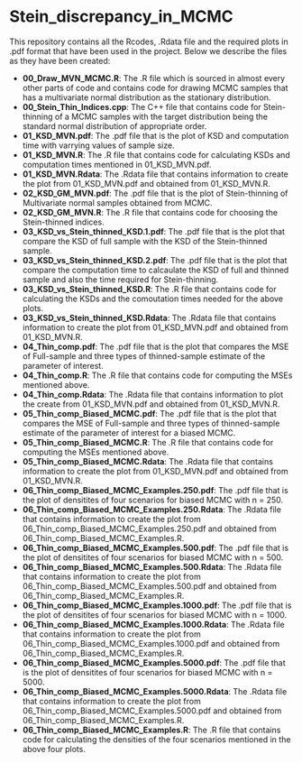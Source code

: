 # Stein_discrepancy_in_MCMC

This repository contains all the Rcodes, .Rdata file and the required plots in .pdf format that have been used in the project. Below we describe the files as they have been created:

* **00_Draw_MVN_MCMC.R**: The .R file which is sourced in almost every other parts of code and contains code for drawing MCMC samples that has a multivariate normal distribution as the stationary distribution.
* **00_Stein_Thin_Indices.cpp**: The C++ file that contains code for Stein-thinning of a MCMC samples with the target distribution being the standard normal distribution of appropriate order.
* **01_KSD_MVN.pdf**: The .pdf file that is the plot of KSD and computation time with varrying values of sample size.
* **01_KSD_MVN.R**: The .R file that contains code for calculating KSDs and computation times mentioned in 01_KSD_MVN.pdf.
* **01_KSD_MVN.Rdata**: The .Rdata file that contains information to create the plot from 01_KSD_MVN.pdf and obtained from 01_KSD_MVN.R.
* **02_KSD_GM_MVN.pdf**: The .pdf file that is the plot of Stein-thinning of Multivariate normal samples obtained from MCMC.
* **02_KSD_GM_MVN.R**: The .R file that contains code for choosing the Stein-thinned indices.
* **03_KSD_vs_Stein_thinned_KSD.1.pdf**: The .pdf file that is the plot that compare the KSD of full sample with the KSD of the Stein-thinned sample.
* **03_KSD_vs_Stein_thinned_KSD.2.pdf**: The .pdf file that is the plot that compare the computation time to calcaulate the KSD of full and thinned sample and also the time required for Stein-thinning. 
* **03_KSD_vs_Stein_thinned_KSD.R**: The .R file that contains code for calculating the KSDs and the comoutation times needed for the above plots.
* **03_KSD_vs_Stein_thinned_KSD.Rdata**: The .Rdata file that contains information to create the plot from 01_KSD_MVN.pdf and obtained from 01_KSD_MVN.R.
* **04_Thin_comp.pdf**: The .pdf file that is the plot that compares the MSE of Full-sample and three types of thinned-sample estimate of the parameter of interest.
* **04_Thin_comp.R**: The .R file that contains code for computing the MSEs mentioned above.
* **04_Thin_comp.Rdata**: The .Rdata file that contains information to plot the create from 01_KSD_MVN.pdf and obtained from 01_KSD_MVN.R.
* **05_Thin_comp_Biased_MCMC.pdf**: The .pdf file that is the plot that compares the MSE of Full-sample and three types of thinned-sample estimate of the parameter of interest for a biased MCMC.
* **05_Thin_comp_Biased_MCMC.R**: The .R file that contains code for computing the MSEs mentioned above.
* **05_Thin_comp_Biased_MCMC.Rdata**: The .Rdata file that contains information to create the plot from 01_KSD_MVN.pdf and obtained from 01_KSD_MVN.R.
* **06_Thin_comp_Biased_MCMC_Examples.250.pdf**: The .pdf file that is the plot of densitites of four scenarios for biased MCMC with n = 250.
* **06_Thin_comp_Biased_MCMC_Examples.250.Rdata**: The .Rdata file that contains information to create the plot from 06_Thin_comp_Biased_MCMC_Examples.250.pdf and obtained from 06_Thin_comp_Biased_MCMC_Examples.R.
* **06_Thin_comp_Biased_MCMC_Examples.500.pdf**: The .pdf file that is the plot of densitites of four scenarios for biased MCMC with n = 500.
* **06_Thin_comp_Biased_MCMC_Examples.500.Rdata**: The .Rdata file that contains information to create the plot from 06_Thin_comp_Biased_MCMC_Examples.500.pdf and obtained from 06_Thin_comp_Biased_MCMC_Examples.R.
* **06_Thin_comp_Biased_MCMC_Examples.1000.pdf**: The .pdf file that is the plot of densitites of four scenarios for biased MCMC with n = 1000.
* **06_Thin_comp_Biased_MCMC_Examples.1000.Rdata**: The .Rdata file that contains information to create the plot from 06_Thin_comp_Biased_MCMC_Examples.1000.pdf and obtained from 06_Thin_comp_Biased_MCMC_Examples.R.
* **06_Thin_comp_Biased_MCMC_Examples.5000.pdf**: The .pdf file that is the plot of densitites of four scenarios for biased MCMC with n = 5000.
* **06_Thin_comp_Biased_MCMC_Examples.5000.Rdata**: The .Rdata file that contains information to create the plot from 06_Thin_comp_Biased_MCMC_Examples.5000.pdf and obtained from 06_Thin_comp_Biased_MCMC_Examples.R.
* **06_Thin_comp_Biased_MCMC_Examples.R**: The .R file that contains code for calculating the densities of the four scenarios mentioned in the above four plots.

